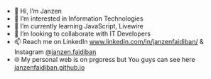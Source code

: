 - 👋 Hi, I’m Janzen
- 👀 I’m interested in Information Technologies
- 🌱 I’m currently learning JavaScript, Livewire
- 💞️ I’m looking to collaborate with IT Developers
- 📫 Reach me on LinkedIn <a href='https://www.linkedin.com/in/janzenfaidiban/' target='_blank'>www.linkedin.com/in/janzenfaidiban/</a> & Instagram <a href='https://instagram.com/janzen.faidiban' target='_blank'>@janzen.faidiban</a>
- 🌐 My personal web is on prgoress but You guys can see here <a href='https://janzenfaidiban.github.io' target='_blank'>janzenfaidiban.github.io</a>

<!---
janzenfaidiban/janzenfaidiban is a ✨ special ✨ repository because its `README.md` (this file) appears on your GitHub profile.
You can click the Preview link to take a look at your changes.
--->
